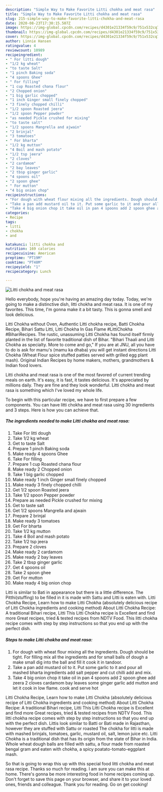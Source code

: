```yaml
---
description: "Simple Way to Make Favorite Litti chokha and meat rasa"
title: "Simple Way to Make Favorite Litti chokha and meat rasa"
slug: 215-simple-way-to-make-favorite-litti-chokha-and-meat-rasa
date: 2020-08-23T17:30:15.507Z
image: https://img-global.cpcdn.com/recipes/d4301e21334f59c9/751x532cq70/litti-chokha-and-meat-rasa-recipe-main-photo.jpg
thumbnail: https://img-global.cpcdn.com/recipes/d4301e21334f59c9/751x532cq70/litti-chokha-and-meat-rasa-recipe-main-photo.jpg
cover: https://img-global.cpcdn.com/recipes/d4301e21334f59c9/751x532cq70/litti-chokha-and-meat-rasa-recipe-main-photo.jpg
author: Linnie Hansen
ratingvalue: 4
reviewcount: 10989
recipeingredient:
- " For litti dough"
- "1/2 kg wheat"
- "to taste Salt"
- "1 pinch Baking soda"
- "4 spoons Ghee"
- " For filling"
- "1 cup Roasted chana flour"
- "2 Chopped onion"
- "1 big garlic chopped"
- "1 inch Ginger small finely chopped"
- "3 finely chopped chilli"
- "1/2 spoon Roasted jeera"
- "1/2 spoon Pepper powder"
- "as needed Pickle crushed for mixing"
- "to taste salt"
- "1/2 spoons Mangrella and ajwain"
- "2 brinjal"
- "3 tomatoes"
- " For bharta"
- "1/2 kg mutton"
- "4 Boil and mash potato"
- "1/2 tsp jeera"
- "2 cloves"
- "2 cardamom"
- "2 bay leaves"
- "2 tbsp ginger garlic"
- "4 spoons oil"
- "2 spoon ghee"
- " For mutton"
- "4 big onion chop"
recipeinstructions:
- "For dough with wheat flour mixing all the ingredients. Dough should be tight. For filling mix all the ingredients and for small balls of dough a make small dig into the ball and fill it cook it in tandoor."
- "Take a pan add mustard oil to it. Put some garlic to it and pour all mashed bharta ingredients add salt pepper and cut chilli add and mix."
- "Take 4 big onion chop it take oil in pan 4 spoons add 2 spoon ghee add zeera 2 cloves cardamom bay leaves some ginger garlic add mutton and let it cook in low flame. cook and serve hot"
categories:
- Recipe
tags:
- litti
- chokha
- and

katakunci: litti chokha and 
nutrition: 169 calories
recipecuisine: American
preptime: "PT19M"
cooktime: "PT40M"
recipeyield: "1"
recipecategory: Lunch

---
```



![Litti chokha and meat rasa](https://img-global.cpcdn.com/recipes/d4301e21334f59c9/751x532cq70/litti-chokha-and-meat-rasa-recipe-main-photo.jpg)

Hello everybody, hope you're having an amazing day today. Today, we're going to make a distinctive dish, litti chokha and meat rasa. It is one of my favorites. This time, I'm gonna make it a bit tasty. This is gonna smell and look delicious.

Litti Chokha without Oven, Authentic Litti chokha recipe, Batti Chokha Recipe, Bihari Sattu Litti, Litti Chokha In Gas Flame #LittiChokha #BihariRecipes. The rustic, unassuming Litti Chokha has found itself firmly planted in the list of favorite traditional dish of Bihar. &#34;Bihari Thaali and Litti Chokha as specialty. More to come and go,&#34; If you are at JNU, all you have to do is ask for mamu&#39;s (mamu ka dhaba) you will get instant directions Litti Chokha (Wheat Flour spice stuffed patties served with grilled egg plant mash). Original Indian Recipes by home makers, mothers, grandmothers &amp; Indian food lovers.

Litti chokha and meat rasa is one of the most favored of current trending meals on earth. It's easy, it is fast, it tastes delicious. It's appreciated by millions daily. They are fine and they look wonderful. Litti chokha and meat rasa is something which I've loved my whole life.


To begin with this particular recipe, we have to first prepare a few components. You can have litti chokha and meat rasa using 30 ingredients and 3 steps. Here is how you can achieve that.

<!--inarticleads1-->

##### The ingredients needed to make Litti chokha and meat rasa:

1. Take  For litti dough
1. Take 1/2 kg wheat
1. Get to taste Salt
1. Prepare 1 pinch Baking soda
1. Make ready 4 spoons Ghee
1. Take  For filling
1. Prepare 1 cup Roasted chana flour
1. Make ready 2 Chopped onion
1. Take 1 big garlic chopped
1. Make ready 1 inch Ginger small finely chopped
1. Make ready 3 finely chopped chilli
1. Get 1/2 spoon Roasted jeera
1. Take 1/2 spoon Pepper powder
1. Prepare as needed Pickle crushed for mixing
1. Get to taste salt
1. Get 1/2 spoons Mangrella and ajwain
1. Prepare 2 brinjal
1. Make ready 3 tomatoes
1. Get  For bharta
1. Take 1/2 kg mutton
1. Take 4 Boil and mash potato
1. Take 1/2 tsp jeera
1. Prepare 2 cloves
1. Make ready 2 cardamom
1. Make ready 2 bay leaves
1. Take 2 tbsp ginger garlic
1. Get 4 spoons oil
1. Take 2 spoon ghee
1. Get  For mutton
1. Make ready 4 big onion chop


Litti is similar to Bati in appearance but there is a little difference. The Pitthi(stuffing) to be filled in it is made with Sattu and Litti is eaten with. Litti Chokha Recipe, Learn how to make Litti Chokha (absolutely delicious recipe of Litti Chokha ingredients and cooking method) About Litti Chokha Recipe: A traditional Bihari recipe, Litti This Litti Chokha recipe is Excellent and find more Great recipes, tried &amp; tested recipes from NDTV Food. This litti chokha recipe comes with step by step instructions so that you end up with the perfect dish. 

<!--inarticleads2-->

##### Steps to make Litti chokha and meat rasa:

1. For dough with wheat flour mixing all the ingredients. Dough should be tight. For filling mix all the ingredients and for small balls of dough a make small dig into the ball and fill it cook it in tandoor.
1. Take a pan add mustard oil to it. Put some garlic to it and pour all mashed bharta ingredients add salt pepper and cut chilli add and mix.
1. Take 4 big onion chop it take oil in pan 4 spoons add 2 spoon ghee add zeera 2 cloves cardamom bay leaves some ginger garlic add mutton and let it cook in low flame. cook and serve hot


Litti Chokha Recipe, Learn how to make Litti Chokha (absolutely delicious recipe of Litti Chokha ingredients and cooking method) About Litti Chokha Recipe: A traditional Bihari recipe, Litti This Litti Chokha recipe is Excellent and find more Great recipes, tried &amp; tested recipes from NDTV Food. This litti chokha recipe comes with step by step instructions so that you end up with the perfect dish. Littis look similar to Batti or Bati made in Rajasthan, however they are stuffed with Sattu or roasted The chokha for litti is made with mashed brinjals, tomatoes, garlic, mustard oil, salt, lemon juice etc. Litti Chokha is a traditional dish that has its origin from the state of Bihar in India. Whole wheat dough balls are filled with sattu, a flour made from roasted bengal gram and eaten with chokha, a spicy poatato-tomato-eggplant mash. 

So that is going to wrap this up with this special food litti chokha and meat rasa recipe. Thanks so much for reading. I am sure you can make this at home. There's gonna be more interesting food in home recipes coming up. Don't forget to save this page on your browser, and share it to your loved ones, friends and colleague. Thank you for reading. Go on get cooking!
